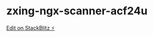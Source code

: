 # zxing-ngx-scanner-acf24u

[Edit on StackBlitz ⚡️](https://stackblitz.com/edit/zxing-ngx-scanner-acf24u)